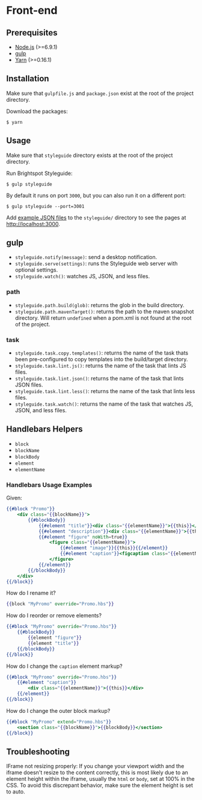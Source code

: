 # Front-end

## Prerequisites

* [Node.js](https://nodejs.org/en/) (>=6.9.1)
* [gulp](https://github.com/gulpjs/gulp/blob/master/docs/getting-started.md)
* [Yarn](https://yarnpkg.com/en/docs/install) (>=0.16.1)

## Installation

Make sure that `gulpfile.js` and `package.json` exist at the root of the project directory.

Download the packages:

    $ yarn

## Usage

Make sure that `styleguide` directory exists at the root of the project directory.

Run Brightspot Styleguide:

    $ gulp styleguide

By default it runs on port `3000`, but you can also run it on a different port:

    $ gulp styleguide --port=3001

Add [example JSON files](docs/example-file-format.rst) to the `styleguide/` directory to see the pages at [http://localhost:3000](http://localhost:3000).

## gulp

* `styleguide.notify(message)`: send a desktop notification.
* `styleguide.serve(settings)`: runs the Styleguide web server with optional settings.
* `styleguide.watch()`: watches JS, JSON, and less files.

### path

* `styleguide.path.build(glob)`: returns the glob in the build directory.
* `styleguide.path.mavenTarget()`: returns the path to the maven snapshot directory. Will return `undefined` when a pom.xml is not found at the root of the project.

### task

* `styleguide.task.copy.templates()`: returns the name of the task thats been pre-configured to copy templates into the build/target directory.
* `styleguide.task.lint.js()`: returns the name of the task that lints JS files.
* `styleguide.task.lint.json()`: returns the name of the task that lints JSON files.
* `styleguide.task.lint.less()`: returns the name of the task that lints less files.
* `styleguide.task.watch()`: returns the name of the task that watches JS, JSON, and less files.

## Handlebars Helpers

* `block`
* `blockName`
* `blockBody`
* `element`
* `elementName`

### Handlebars Usage Examples

Given:

```hbs
{{#block "Promo"}}
    <div class="{{blockName}}">
        {{#blockBody}}
            {{#element "title"}}<div class="{{elementName}}">{{this}}</div>{{/element}}
            {{#element "description"}}<div class="{{elementName}}">{{this}}</div>{{/element}}
            {{#element "figure" noWith=true}}
                <figure class="{{elementName}}">
                    {{#element "image"}}{{this}}{{/element}}
                    {{#element "caption"}}<figcaption class="{{elementName}}">{{this}}</figcaption>{{/element}}
                </figure>
            {{/element}}
        {{/blockBody}}
    </div>
{{/block}}
```

How do I rename it?

```hbs
{{block "MyPromo" override="Promo.hbs"}}
```

How do I reorder or remove elements?

```hbs
{{#block "MyPromo" override="Promo.hbs"}}
    {{#blockBody}}
        {{element "figure"}}
        {{element "title"}}
    {{/blockBody}}
{{/block}}
```

How do I change the `caption` element markup?

```hbs
{{#block "MyPromo" override="Promo.hbs"}}
    {{#element "caption"}}
        <div class="{{elementName}}">{{this}}</div>
    {{/element}}
{{/block}}
```

How do I change the outer block markup?

```hbs
{{#block "MyPromo" extend="Promo.hbs"}}
    <section class="{{blockName}}">{{blockBody}}</section>
{{/block}}
```

## Troubleshooting

IFrame not resizing properly:
If you change your viewport width and the iframe doesn't resize to the content correctly, this is most likely due to an element height within the iframe, usually the `html` or `body`, set at 100% in the CSS. To avoid this discrepant behavior, make sure the element height is set to auto.
